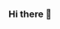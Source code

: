 ### Hi there 👋

<code>
<link rel="stylesheet" href="https://cdn.jsdelivr.net/gh/devicons/devicon@v2.15.1/devicon.min.css">
<i class="devicon-nodejs-plain-wordmark colored"></i>
</code>
<!--
**racoonqq/racoonqq** is a ✨ _special_ ✨ repository because its `README.md` (this file) appears on your GitHub profile.

Here are some ideas to get you started:

- 🔭 I’m currently working on ...
- 🌱 I’m currently learning ...
- 👯 I’m looking to collaborate on ...
- 🤔 I’m looking for help with ...
- 💬 Ask me about ...
- 📫 How to reach me: ...
- 😄 Pronouns: ...
- ⚡ Fun fact: ...
-->
